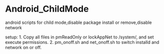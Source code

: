# Android_ChildMode
android scripts for child mode,disable package install or remove,disable network

setup:
    1. Copy all files in pmReadOnly or lockAppNet to /system/, and set execute permissions.
    2. pm_onoff.sh and net_onoff.sh to switch installd and network on or off.
